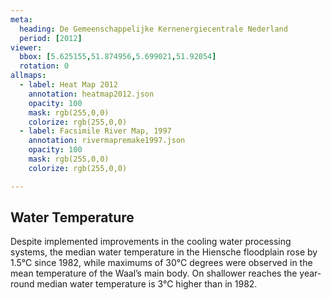 ```yaml
---
meta:
  heading: De Gemeenschappelijke Kernenergiecentrale Nederland
  period: [2012]
viewer:
  bbox: [5.625155,51.874956,5.699021,51.92054]
  rotation: 0
allmaps:
  - label: Heat Map 2012
    annotation: heatmap2012.json
    opacity: 100
    mask: rgb(255,0,0)
    colorize: rgb(255,0,0)
  - label: Facsimile River Map, 1997
    annotation: rivermapremake1997.json
    opacity: 100
    mask: rgb(255,0,0)
    colorize: rgb(255,0,0)

---
```


## Water Temperature

Despite implemented improvements in the cooling water processing systems, the median water temperature in the Hiensche floodplain rose by 1.5°C since 1982, while maximums of 30°C degrees were observed in the mean temperature of the Waal’s main body. On shallower reaches the year-round median water temperature is 3°C higher than in 1982.
